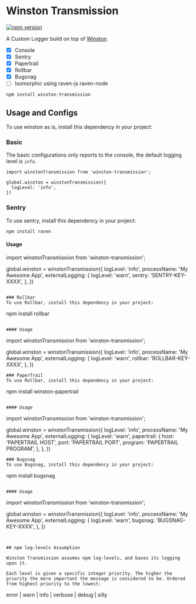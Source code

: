 # Winston Transmission
[![npm version](https://badge.fury.io/js/winston-transmission.svg)](https://badge.fury.io/js/winston-transmission)


A Custom Logger build on top of [Winston](https://github.com/winstonjs/winston).

- [x] Console
- [x] Sentry
- [x] Papertrail
- [x] Rollbar
- [x] Bugsnag
- [ ] Isomorphic using raven-js raven-node

```
npm install winston-transmission
```

## Usage and Configs
To use winston as is, install this dependency in your project:
### Basic
The basic configurations only reports to the console, the default logging level is `info`.

```
import winstonTransmission from 'winston-transmission';

global.winston = winstonTransmission({
  logLevel: 'info',
})
```

### Sentry
To use sentry, install this dependency in your project:

```
npm install raven
```

#### Usage
import winstonTransmission from 'winston-transmission';

global.winston = winstonTransmission({
  logLevel: 'info',
  processName: 'My Awesome App',
  externalLogging: {
    logLevel: 'warn',
    sentry: 'SENTRY-KEY-XXXX',
  },
})
```

### Rollbar
To use Rollbar, install this dependency in your project:
```
npm install rollbar
```

#### Usage
```
import winstonTransmission from 'winston-transmission';

global.winston = winstonTransmission({
  logLevel: 'info',
  processName: 'My Awesome App',
  externalLogging: {
    logLevel: 'warn',
    rollbar: 'ROLLBAR-KEY-XXXX',
  },
})
```
### PaperTrail
To use Rollbar, install this dependency in your project:
```
npm install winston-papertrail
```

#### Usage
```
import winstonTransmission from 'winston-transmission';

global.winston = winstonTransmission({
  logLevel: 'info',
  processName: 'My Awesome App',
  externalLogging: {
    logLevel: 'warn',
    papertrail: {
      host: 'PAPERTRAIL HOST',
      port: 'PAPERTRAIL PORT',
      program: 'PAPERTRAIL PROGRAM',
    },
  },
})
```
### Bugsnag
To use Bugsnag, install this dependency in your project:
```
npm install bugsnag
```

#### Usage
```
import winstonTransmission from 'winston-transmission';

global.winston = winstonTransmission({
  logLevel: 'info',
  processName: 'My Awesome App',
  externalLogging: {
    logLevel: 'warn',
    bugsnag: 'BUGSNAG-KEY-XXXX',
  },
})
```


## npm log-levels Assumption

Winston Transmission assumes npm log-levels, and bases its logging upon it.

Each level is given a specific integer priority. The higher the priority the more important the message is considered to be. Ordered from highest priority to the lowest:

```
error | warn | info | verbose | debug | silly
```

